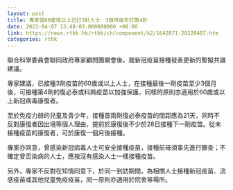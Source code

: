 ```yaml
---
layout: post
title: 專家倡60歲或以上已打3針人士　3個月後可打第4針
date: 2022-04-07 13:48:03.000000000 +08:00
link: https://news.rthk.hk/rthk/ch/component/k2/1642871-20220407.htm
categories: rthk
---
```


聯合科學委員會聯同政府專家顧問團開會後，就新冠疫苗接種發表更新的暫擬共識建議。
 
專家建議，已接種3劑疫苗的60歲或以上人士，在接種最後一劑疫苗至少3個月後，可接種第4劑的復必泰或科興疫苗以加強保護，同樣的原則亦適用於60歲或以上新冠病毒康復者。
 
至於免疫力弱的兒童及青少年，接種首兩劑復必泰疫苗的間距應為21天，同時不反對康復者因出境等個人理由，提前於康復後不少於28日接種下一劑疫苗。從未接種疫苗的康復者，可於康復一個月後接種。

專家亦同意，曾感染新冠病毒人士可安全接種疫苗，接種前毋須事先進行篩查；不確定曾否染病的人士，應按沒有感染人士一樣接種疫苗。
 
另外，專家不反對在知情同意下，於同一到訪期間，為相關人士接種新冠疫苗、流感疫苗或其他兒童免疫疫苗，同一原則亦適用於院舍等場所。
